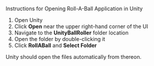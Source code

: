 Instructions for Opening Roll-A-Ball Application in Unity

1. Open Unity
2. Click **Open** near the upper right-hand corner of the UI
3. Navigate to the **UnityBallRoller** folder location
4. Open the folder by double-clicking it
5. Click **RollABall** and **Select Folder**

Unity should open the files automatically from thereon.
